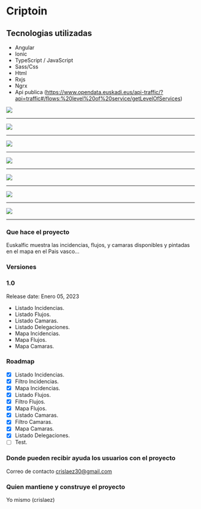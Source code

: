 # Criptoin

## Tecnologias utilizadas

* Angular
* Ionic
* TypeScript / JavaScript
* Sass/Css
* Html
* Rxjs
* Ngrx
* Api publica (https://www.opendata.euskadi.eus/api-traffic/?api=traffic#/flows:%20level%20of%20service/getLevelOfServices)

<img src="https://github.com/crislaez/Euskalfic/blob/master/src/assets/images/euskalfic_1.jpg" />
<hr>
<img src="https://github.com/crislaez/Euskalfic/blob/master/src/assets/images/euskalfic_2.jpg" />
<hr>
<img src="https://github.com/crislaez/Euskalfic/blob/master/src/assets/images/euskalfic_3.jpg" />
<hr>
<img src="https://github.com/crislaez/Euskalfic/blob/master/src/assets/images/euskalfic_4.jpg" />
<hr>
<img src="https://github.com/crislaez/Euskalfic/blob/master/src/assets/images/euskalfic_5.jpg" />
<hr>
<img src="https://github.com/crislaez/Euskalfic/blob/master/src/assets/images/euskalfic_6.jpg" />
<hr>
<img src="https://github.com/crislaez/Euskalfic/blob/master/src/assets/images/euskalfic_7.jpg" />
<hr>


### Que hace el proyecto

Euskalfic muestra las incidencias, flujos, y camaras disponibles y pintadas en el mapa en el Pais vasco...

### Versiones

### 1.0

Release date: Enero 05, 2023

- Listado Incidencias.
- Listado Flujos.
- Listado Camaras.
- Listado Delegaciones.
- Mapa Incidencias.
- Mapa Flujos.
- Mapa Camaras.


### Roadmap

- [X] Listado Incidencias.
- [X] Filtro Incidencias.
- [X] Mapa Incidencias.
- [X] Listado Flujos.
- [X] Filtro Flujos.
- [X] Mapa Flujos.
- [X] Listado Camaras.
- [X] Filtro Camaras.
- [X] Mapa Camaras.
- [X] Listado Delegaciones.
- [ ] Test.

### Donde pueden recibir ayuda los usuarios con el proyecto

Correo de contacto crislaez30@gmail.com

### Quien mantiene y construye el proyecto

Yo mismo (crislaez)
